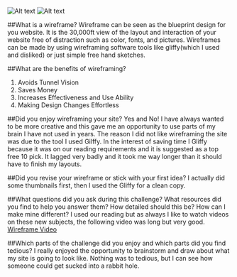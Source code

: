![Alt text](img/wireframe-index.png)
![Alt text](img/wireframe-blog-index.png)

##What is a wireframe?
Wireframe can be seen as the blueprint design for you website. It is the 30,000ft view of the layout and interaction of your website free of distraction such as color, fonts, and pictures. Wireframes can be made by using wireframing software tools like gliffy(which I used and disliked) or just simple free hand sketches.

##What are the benefits of wireframing?
1. Avoids Tunnel Vision
2. Saves Money
3. Increases Effectiveness and Use Ability
4. Making Design Changes Effortless

##Did you enjoy wireframing your site?
Yes and No! I have always wanted to be more creative and this gave me an opportunity to use parts of my brain I have not used in years.  The reason I did not like wireframing the site was due to the tool I used Gilffy. In the interest of saving time I Gliffy because it was on our reading requirements and it is suggested as a top free 10 pick. It lagged very badly and it took me way longer than it should have to finish my layouts.

##Did you revise your wireframe or stick with your first idea?
I actually did some thumbnails first, then I used the Gliffy for a clean copy.

##What questions did you ask during this challenge? What resources did you find to help you answer them?
How detailed should this be? How can I make mine different?  I used our reading but as always I like to watch videos on these new subjects, the following video was long but very good.
[Wireframe Video](https://www.youtube.com/watch?v=i4Zg6_yKOh8)

##Which parts of the challenge did you enjoy and which parts did you find tedious?
I really enjoyed the opportunity to brainstorm and draw about what my site is going to look like. Nothing was to tedious, but I can see how someone could get sucked into a rabbit hole.

